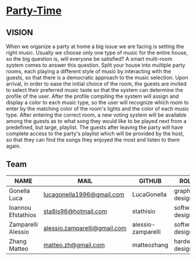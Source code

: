 # [Party-Time](https://ami-2018.github.io/Party-Time/index.html)

## VISION

When we organize a party at home a big issue we are facing is setting the right music. Usually we choose only one type of music for the entire house, so the big question is, will everyone be satisfied? A smart multi-room system comes to answer this question.
Split your house into multiple party rooms, each playing a different style of music by interacting with the guests, so that there is a democratic approach to the music selection. Upon arrival, in order to ease the initial choice of the room, the guests are invited to select their preferred music taste so that the system can determine the profile of the user. After the profile compiling the system will assign and display a color to each music type, so the user will recognize which room to enter by the matching color of the room's lights and the color of each music type. After entering the correct room, a new voting system will be available among the guests as to what song they would like to be played next from a predefined, but large, playlist. The guests after leaving the party will have complete access to the party's playlist which will be provided by the host, so that they can find the songs they enjoyed the most and listen to them again.

## Team

|NAME              |MAIL                         |GITHUB             |ROLE             |
|------------------|-----------------------------|-------------------|-----------------|
|Gonella Luca      |lucagonella1996@gmail.com    |LucaGonella        |graphic designer |
|Ioannou Efstathios| sta8is96@hotmail.com        |stathisio          |software designer|
|Zamparelli Alessio|alessio.zamparelli@gmail.com |alessio-zamparelli |software designer|
|Zhang Matteo      | matteo.zh@gmail.com         |matteozhang        |hardware designer|
